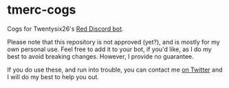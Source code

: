# tmerc-cogs

Cogs for Twentysix26's [Red Discord bot](https://github.com/Twentysix26/Red-DiscordBot).

Please note that this repository is not approved (yet?), and is mostly for my own personal use. Feel free to add it to your bot, if you'd like, as I do my best to avoid breaking changes. However, I provide no guarantee.

If you do use these, and run into trouble, you can contact me [on Twitter](https://twitter.com/tmercswims) and I will do my best to help you out.
